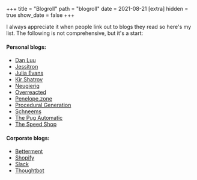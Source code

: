 +++
title = "Blogroll"
path = "blogroll"
date = 2021-08-21
[extra]
hidden = true
show_date = false
+++

I always appreciate it when people link out to blogs they read so here's my list. The following is not comprehensive, but it's a start:

#### Personal blogs:
* [Dan Luu](https://danluu.com/)
* [Jessitron](https://jessitron.com/)
* [Julia Evans](https://jvns.ca/)
* [Kir Shatrov](https://kirshatrov.com/)
* [Neugierig](http://neugierig.org/)
* [Overreacted](https://overreacted.io/)
* [Penelope.zone](https://penelope.zone/)
* [Procedural Generation](https://procedural-generation.tumblr.com/)
* [Schneems](https://schneems.com/)
* [The Pug Automatic](https://thepugautomatic.com/)
* [The Speed Shop](https://www.speedshop.co)

#### Corporate blogs:
* [Betterment](https://www.betterment.com/category/engineering/)
* [Shopify](https://shopify.engineering/)
* [Slack](https://slack.engineering/)
* [Thoughtbot](https://thoughtbot.com/blog)
